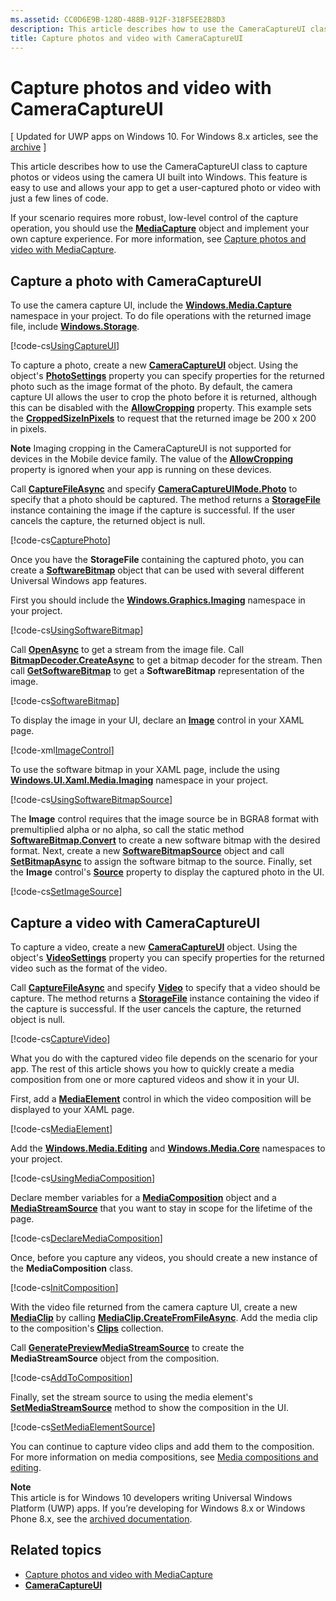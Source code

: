 ```yaml
---
ms.assetid: CC0D6E9B-128D-488B-912F-318F5EE2B8D3
description: This article describes how to use the CameraCaptureUI class to capture photos or videos using the camera UI built into Windows.
title: Capture photos and video with CameraCaptureUI
---
```


# Capture photos and video with CameraCaptureUI

\[ Updated for UWP apps on Windows 10. For Windows 8.x articles, see the [archive](http://go.microsoft.com/fwlink/p/?linkid=619132) \]


This article describes how to use the CameraCaptureUI class to capture photos or videos using the camera UI built into Windows. This feature is easy to use and allows your app to get a user-captured photo or video with just a few lines of code.

If your scenario requires more robust, low-level control of the capture operation, you should use the [**MediaCapture**](https://msdn.microsoft.com/library/windows/apps/br241124) object and implement your own capture experience. For more information, see [Capture photos and video with MediaCapture](capture-photos-and-video-with-mediacapture.md).

## Capture a photo with CameraCaptureUI

To use the camera capture UI, include the [**Windows.Media.Capture**](https://msdn.microsoft.com/library/windows/apps/br226738) namespace in your project. To do file operations with the returned image file, include [**Windows.Storage**](https://msdn.microsoft.com/library/windows/apps/br227346).

[!code-cs[UsingCaptureUI](./code/CameraCaptureUIWin10/cs/MainPage.xaml.cs#SnippetUsingCaptureUI)]

To capture a photo, create a new [**CameraCaptureUI**](https://msdn.microsoft.com/library/windows/apps/br241030) object. Using the object's [**PhotoSettings**](https://msdn.microsoft.com/library/windows/apps/br241058) property you can specify properties for the returned photo such as the image format of the photo. By default, the camera capture UI allows the user to crop the photo before it is returned, although this can be disabled with the [**AllowCropping**](https://msdn.microsoft.com/library/windows/apps/br241042) property. This example sets the [**CroppedSizeInPixels**](https://msdn.microsoft.com/library/windows/apps/br241044) to request that the returned image be 200 x 200 in pixels.

**Note**  Imaging cropping in the CameraCaptureUI is not supported for devices in the Mobile device family. The value of the [**AllowCropping**](https://msdn.microsoft.com/library/windows/apps/br241042) property is ignored when your app is running on these devices.

Call [**CaptureFileAsync**](https://msdn.microsoft.com/library/windows/apps/br241057) and specify [**CameraCaptureUIMode.Photo**](https://msdn.microsoft.com/library/windows/apps/br241040) to specify that a photo should be captured. The method returns a [**StorageFile**](https://msdn.microsoft.com/library/windows/apps/br227171) instance containing the image if the capture is successful. If the user cancels the capture, the returned object is null.

[!code-cs[CapturePhoto](./code/CameraCaptureUIWin10/cs/MainPage.xaml.cs#SnippetCapturePhoto)]

Once you have the **StorageFile** containing the captured photo, you can create a [**SoftwareBitmap**](https://msdn.microsoft.com/library/windows/apps/dn887358) object that can be used with several different Universal Windows app features.

First you should include the [**Windows.Graphics.Imaging**](https://msdn.microsoft.com/library/windows/apps/br226400) namespace in your project.

[!code-cs[UsingSoftwareBitmap](./code/CameraCaptureUIWin10/cs/MainPage.xaml.cs#SnippetUsingSoftwareBitmap)]

Call [**OpenAsync**](https://msdn.microsoft.com/library/windows/apps/br227116) to get a stream from the image file. Call [**BitmapDecoder.CreateAsync**](https://msdn.microsoft.com/library/windows/apps/br226182) to get a bitmap decoder for the stream. Then call [**GetSoftwareBitmap**](https://msdn.microsoft.com/library/windows/apps/dn887332) to get a **SoftwareBitmap** representation of the image.

[!code-cs[SoftwareBitmap](./code/CameraCaptureUIWin10/cs/MainPage.xaml.cs#SnippetSoftwareBitmap)]

To display the image in your UI, declare an [**Image**](https://msdn.microsoft.com/library/windows/apps/br242752) control in your XAML page.

[!code-xml[ImageControl](./code/CameraCaptureUIWin10/cs/MainPage.xaml#SnippetImageControl)]

To use the software bitmap in your XAML page, include the using [**Windows.UI.Xaml.Media.Imaging**](https://msdn.microsoft.com/library/windows/apps/br243258) namespace in your project.

[!code-cs[UsingSoftwareBitmapSource](./code/CameraCaptureUIWin10/cs/MainPage.xaml.cs#SnippetUsingSoftwareBitmapSource)]

The **Image** control requires that the image source be in BGRA8 format with premultiplied alpha or no alpha, so call the static method [**SoftwareBitmap.Convert**](https://msdn.microsoft.com/library/windows/apps/dn887362) to create a new software bitmap with the desired format. Next, create a new [**SoftwareBitmapSource**](https://msdn.microsoft.com/library/windows/apps/dn997854) object and call [**SetBitmapAsync**](https://msdn.microsoft.com/library/windows/apps/dn997856) to assign the software bitmap to the source. Finally, set the **Image** control's [**Source**](https://msdn.microsoft.com/library/windows/apps/br242760) property to display the captured photo in the UI.

[!code-cs[SetImageSource](./code/CameraCaptureUIWin10/cs/MainPage.xaml.cs#SnippetSetImageSource)]

## Capture a video with CameraCaptureUI

To capture a video, create a new [**CameraCaptureUI**](https://msdn.microsoft.com/library/windows/apps/br241030) object. Using the object's [**VideoSettings**](https://msdn.microsoft.com/library/windows/apps/br241059) property you can specify properties for the returned video such as the format of the video.

Call [**CaptureFileAsync**](https://msdn.microsoft.com/library/windows/apps/br241057) and specify [**Video**](https://msdn.microsoft.com/library/windows/apps/br241059) to specify that a video should be capture. The method returns a [**StorageFile**](https://msdn.microsoft.com/library/windows/apps/br227171) instance containing the video if the capture is successful. If the user cancels the capture, the returned object is null.

[!code-cs[CaptureVideo](./code/CameraCaptureUIWin10/cs/MainPage.xaml.cs#SnippetCaptureVideo)]

What you do with the captured video file depends on the scenario for your app. The rest of this article shows you how to quickly create a media composition from one or more captured videos and show it in your UI.

First, add a [**MediaElement**](https://msdn.microsoft.com/library/windows/apps/br242926) control in which the video composition will be displayed to your XAML page.

[!code-cs[MediaElement](./code/CameraCaptureUIWin10/cs/MainPage.xaml#SnippetMediaElement)]

Add the [**Windows.Media.Editing**](https://msdn.microsoft.com/library/windows/apps/dn640565) and [**Windows.Media.Core**](https://msdn.microsoft.com/library/windows/apps/dn278962) namespaces to your project.


[!code-cs[UsingMediaComposition](./code/CameraCaptureUIWin10/cs/MainPage.xaml.cs#SnippetUsingMediaComposition)]

Declare member variables for a [**MediaComposition**](https://msdn.microsoft.com/library/windows/apps/dn652646) object and a [**MediaStreamSource**](https://msdn.microsoft.com/library/windows/apps/dn282716) that you want to stay in scope for the lifetime of the page.

[!code-cs[DeclareMediaComposition](./code/CameraCaptureUIWin10/cs/MainPage.xaml.cs#SnippetDeclareMediaComposition)]

Once, before you capture any videos, you should create a new instance of the **MediaComposition** class.

[!code-cs[InitComposition](./code/CameraCaptureUIWin10/cs/MainPage.xaml.cs#SnippetInitComposition)]

With the video file returned from the camera capture UI, create a new [**MediaClip**](https://msdn.microsoft.com/library/windows/apps/dn652596) by calling [**MediaClip.CreateFromFileAsync**](https://msdn.microsoft.com/library/windows/apps/dn652607). Add the media clip to the composition's [**Clips**](https://msdn.microsoft.com/library/windows/apps/dn652648) collection.

Call [**GeneratePreviewMediaStreamSource**](https://msdn.microsoft.com/library/windows/apps/dn652674) to create the **MediaStreamSource** object from the composition.

[!code-cs[AddToComposition](./code/CameraCaptureUIWin10/cs/MainPage.xaml.cs#SnippetAddToComposition)]

Finally, set the stream source to using the media element's [**SetMediaStreamSource**](https://msdn.microsoft.com/library/windows/apps/dn299029) method to show the composition in the UI.

[!code-cs[SetMediaElementSource](./code/CameraCaptureUIWin10/cs/MainPage.xaml.cs#SnippetSetMediaElementSource)]

You can continue to capture video clips and add them to the composition. For more information on media compositions, see [Media compositions and editing](media-compositions-and-editing.md).

**Note**  
This article is for Windows 10 developers writing Universal Windows Platform (UWP) apps. If you’re developing for Windows 8.x or Windows Phone 8.x, see the [archived documentation](http://go.microsoft.com/fwlink/p/?linkid=619132).

 

## Related topics

* [Capture photos and video with MediaCapture](capture-photos-and-video-with-mediacapture.md)
* [**CameraCaptureUI**](https://msdn.microsoft.com/library/windows/apps/br241030)
 

 






<!--HONumber=Jun16_HO1-->


